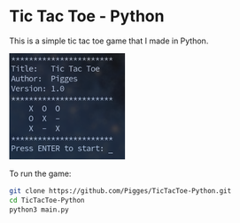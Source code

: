# Tic Tac Toe - Python
This is a simple tic tac toe game that I made in Python. 

![image](./img.png)

To run the game: 

```bash
git clone https://github.com/Pigges/TicTacToe-Python.git
cd TicTacToe-Python
python3 main.py
```